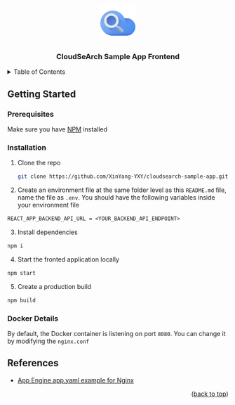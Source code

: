 <div id="top"></div>



<!-- PROJECT LOGO -->
<br />
<div align="center">
    <img src="logo.png" alt="Logo" width="80" height="80">


  <h3 align="center">CloudSeArch Sample App Frontend</h3>

  </p>
</div>



<!-- TABLE OF CONTENTS -->
<details>
  <summary>Table of Contents</summary>
  <ol>
    <li>
      <a href="#getting-started">Getting Started</a>
      <ul>
        <li><a href="#prerequisites">Prerequisites</a></li>
        <li><a href="#installation">Installation</a></li>
        <li><a href="#docker-details">Docker Details</a></li>
      </ul>
    </li>
    <li><a href="#references">References</a></li>
  </ol>
</details>




<!-- GETTING STARTED -->
## Getting Started


### Prerequisites

Make sure you have [NPM](https://docs.npmjs.com/downloading-and-installing-node-js-and-npm) installed

### Installation

1. Clone the repo
   ```bash
   git clone https://github.com/XinYang-YXY/cloudsearch-sample-app.git
   ```
2. Create an environment file at the same folder level as this `README.md` file, name the file as `.env`. You should have the following variables inside your environment file
```txt
REACT_APP_BACKEND_API_URL = <YOUR_BACKEND_API_ENDPOINT>
```
3. Install dependencies
```bash
npm i
```
4. Start the fronted application locally
```bash
npm start
```
5. Create a production build
```bash
npm build
```

### Docker Details
By default, the Docker container is listening on port `8080`. You can change it by modifying the `nginx.conf` 



## References

* [App Engine app.yaml example for Nginx](https://cloud.google.com/appengine/docs/flexible/custom-runtimes/quickstart)

<p align="right">(<a href="#top">back to top</a>)</p>